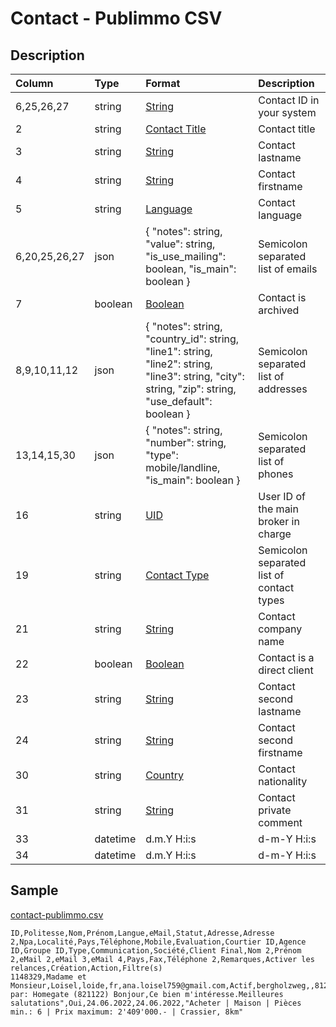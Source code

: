 # Contact - Publimmo CSV

## Description

| Column | Type | Format | Description |
| :--- | :--- | :--- | :--- |
| 6,25,26,27 | string | [String](https://en.wikipedia.org/wiki/String_(computer_science)) | Contact ID in your system |
| 2 | string | [Contact Title](../values/contact_title_id.md) | Contact title |
| 3 | string | [String](https://en.wikipedia.org/wiki/String_(computer_science)) | Contact lastname |
| 4 | string | [String](https://en.wikipedia.org/wiki/String_(computer_science)) | Contact firstname |
| 5 | string | [Language](../values/language_id.md) | Contact language |
| 6,20,25,26,27 | json | { "notes": string, "value": string, "is_use_mailing": boolean, "is_main": boolean } | Semicolon separated list of emails |
| 7 | boolean | [Boolean](https://en.wikipedia.org/wiki/Boolean_data_type) | Contact is archived |
| 8,9,10,11,12 | json | { "notes": string, "country_id": string, "line1": string, "line2": string, "line3": string, "city": string, "zip": string, "use_default": boolean } | Semicolon separated list of addresses |
| 13,14,15,30 | json | { "notes": string, "number": string, "type": mobile/landline, "is_main": boolean } | Semicolon separated list of phones |
| 16 | string | [UID](https://en.wikipedia.org/wiki/Unique_identifier) | User ID of the main broker in charge |
| 19 | string | [Contact Type](../values/contact_type_id.md) | Semicolon separated list of contact types |
| 21 | string | [String](https://en.wikipedia.org/wiki/String_(computer_science)) | Contact company name |
| 22 | boolean | [Boolean](https://en.wikipedia.org/wiki/Boolean_data_type) | Contact is a direct client |
| 23 | string | [String](https://en.wikipedia.org/wiki/String_(computer_science)) | Contact second lastname |
| 24 | string | [String](https://en.wikipedia.org/wiki/String_(computer_science)) | Contact second firstname |
| 30 | string | [Country](../values/country_id.md) | Contact nationality |
| 31 | string | [String](https://en.wikipedia.org/wiki/String_(computer_science)) | Contact private comment |
| 33 | datetime | d.m.Y H:i:s | d-m-Y H:i:s | Y-m-d H:i:s | Contact creation date & time |
| 34 | datetime | d.m.Y H:i:s | d-m-Y H:i:s | Y-m-d H:i:s | Contact update date & time |

## Sample

[contact-publimmo.csv](../samples/contact-publimmo.csv)
```
ID,Politesse,Nom,Prénom,Langue,eMail,Statut,Adresse,Adresse 2,Npa,Localité,Pays,Téléphone,Mobile,Evaluation,Courtier ID,Agence ID,Groupe ID,Type,Communication,Société,Client Final,Nom 2,Prénom 2,eMail 2,eMail 3,eMail 4,Pays,Fax,Téléphone 2,Remarques,Activer les relances,Création,Action,Filtre(s)
1148329,Madame et Monsieur,Loisel,loide,fr,ana.loisel759@gmail.com,Actif,bergholzweg,,8123,ebmatingen,CH,,0786643073,,945276,385384,585320,Acheteur,eMail,,,,,,,,CH,,,"Venu par: Homegate (821122) Bonjour,Ce bien m'intéresse.Meilleures salutations",Oui,24.06.2022,24.06.2022,"Acheter | Maison | Pièces min.: 6 | Prix maximum: 2'409'000.- | Crassier, 8km"

```
